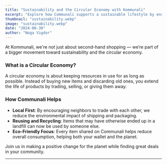 ```yaml
---
title: "Sustainability and the Circular Economy with Kommunali"
excerpt: "Explore how Communali supports a sustainable lifestyle by encouraging second-hand shopping and reducing waste."
thumbnail: "sustainability.webp"
image: "sustainability.webp"
date: "2024-08-30"
author: "Noga Vigdor"
---
```


At Kommunali, we're not just about second-hand shopping — we’re part of a bigger movement toward sustainability and the circular economy.

### What is a Circular Economy?

A circular economy is about keeping resources in use for as long as possible. Instead of buying new items and discarding old ones, you extend the life of products by trading, selling, or giving them away.

### How Communali Helps

- **Local First**: By encouraging neighbors to trade with each other, we reduce the environmental impact of shipping and packaging.
- **Reusing and Recycling**: Items that may have otherwise ended up in a landfill can now be used by someone else.
- **Eco-Friendly Focus**: Every item shared on Communali helps reduce overall consumption, helping both your wallet and the planet.

Join us in making a positive change for the planet while finding great deals in your community.

---
